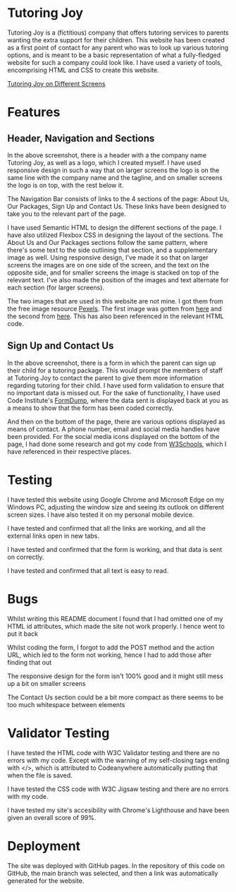 # Tutoring Joy

Tutoring Joy is a (fictitious) company that offers tutoring services to parents wanting the extra support for their children. This website has been created as a first point of contact for any parent who was to look up various tutoring options, and is meant to be a basic representation of what a fully-fledged website for such a company could look like. I have used a variety of tools, encomprising HTML and CSS to create this website.

[Tutoring Joy on Different Screens](https://github.com/immanueligwe151/tutoring-joy/blob/main/assets/images/screenshots-of-all.png)

# Features
[](https://github.com/immanueligwe151/tutoring-joy/blob/main/assets/images/screenshot-1.png)
## Header, Navigation and Sections
In the above screenshot, there is a header with a the company name Tutoring Joy, as well as a logo, which I created myself. I have used responsive design in such a way that on larger screens the logo is on the same line with the company name and the tagline, and on smaller screens the logo is on top, with the rest below it.

The Navigation Bar consists of links to the 4 sections of the page: About Us, Our Packages, Sign Up and Contact Us. These links have been designed to take you to the relevant part of the page.

I have used Semantic HTML to design the different sections of the page. I have also utilized Flexbox CSS in designing the layout of the sections. The About Us and Our Packages sections follow the same pattern, where there's some text to the side outlining that section, and a supplementary image as well. Using responsive design, I've made it so that on larger screens the images are on one side of the screen, and the text on the opposite side, and for smaller screens the image is stacked on top of the relevant text. I've also made the position of the images and text alternate for each section (for larger screens).

The two images that are used in this website are not mine. I got them from the free image resource [Pexels](www.pexels.com). The first image was gotten from [here](https://www.pexels.com/photo/black-teacher-explaining-presentation-to-diverse-elementary-pupils-5905440/) and the second from [here](https://www.pexels.com/photo/teacher-scolding-her-students-6936074/). This has also been referenced in the relevant HTML code.

[](https://github.com/immanueligwe151/tutoring-joy/blob/main/assets/images/screenshot-3.png)
## Sign Up and Contact Us
In the above screenshot, there is a form in which the parent can sign up their child for a tutoring package. This would prompt the members of staff at Tutoring Joy to contact the parent to give them more information regarding tutoring for their child. I have used form validation to ensure that no important data is missed out. For the sake of functionality, I have used Code Institute's [FormDump](https://formdump.codeinstitute.net/), where the data sent is displayed back at you as a means to show that the form has been coded correctly.

And then on the bottom of the page, there are various options displayed as means of contact. A phone number, email and social media handles have been provided. For the social media icons displayed on the bottom of the page, I had done some research and got my code from [W3Schools](https://www.w3schools.com/howto/howto_css_social_media_buttons.asp), which I have referenced in their respective places.

# Testing
I have tested this website using Google Chrome and Microsoft Edge on my Windows PC, adjusting the window size and seeing its outlook on different screen sizes. I have also tested it on my personal mobile device.

I have tested and confirmed that all the links are working, and all the external links open in new tabs.

I have tested and confirmed that the form is working, and that data is sent on correctly.

I have tested and confirmed that all text is easy to read.

# Bugs
Whilst writing this README document I found that I had omitted one of my HTML id attributes, which made the site not work properly. I hence went to put it back

Whilst coding the form, I forgot to add the POST method and the action URL, which led to the form not working, hence I had to add those after finding that out

The responsive design for the form isn't 100% good and it might still mess up a bit on smaller screens

The Contact Us section could be a bit more compact as there seems to be too much whitespace between elements


# Validator Testing
I have tested the HTML code with W3C Validator testing and there are no errors with my code. Except with the warning of my self-closing tags ending with </>, which is attributed to Codeanywhere automatically putting that when the file is saved.

I have tested the CSS code with W3C Jigsaw testing and there are no errors with my code.

I have tested my site's accesibility with Chrome's Lighthouse and have been given an overall score of 99%.
[](https://github.com/immanueligwe151/tutoring-joy/blob/main/assets/images/lighthouse-report.png)

# Deployment
The site was deployed with GitHub pages. In the repository of this code on GitHub, the main branch was selected, and then a link was automatically generated for the website.